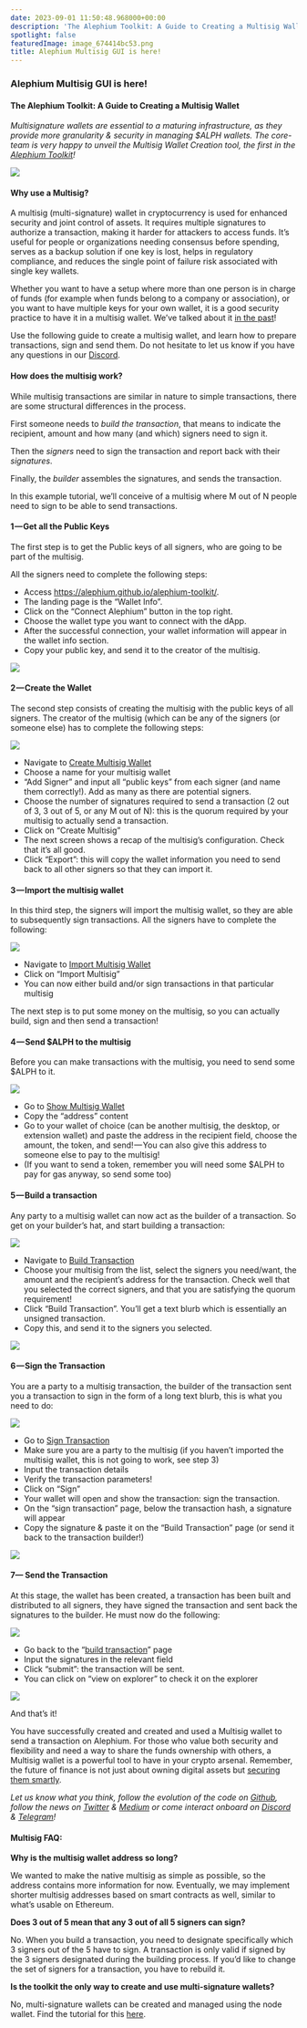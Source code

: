 ```yaml
---
date: 2023-09-01 11:50:48.968000+00:00
description: 'The Alephium Toolkit: A Guide to Creating a Multisig Wallet'
spotlight: false
featuredImage: image_674414bc53.png
title: Alephium Multisig GUI is here!
---
```


### **Alephium Multisig GUI is here!**

#### The Alephium Toolkit: A Guide to Creating a Multisig Wallet

_Multisignature wallets are essential to a maturing infrastructure, as they provide more granularity & security in managing \$ALPH wallets. The core-team is very happy to unveil the Multisig Wallet Creation tool, the first in the_ <a href="https://alephium.github.io/alephium-toolkit/" class="markup--anchor markup--p-anchor" data-href="https://alephium.github.io/alephium-toolkit/" rel="noopener" target="_blank"><em>Alephium Toolkit</em></a>_!_

![](image_674414bc53.png)

#### **Why use a Multisig?**

A multisig (multi-signature) wallet in cryptocurrency is used for enhanced security and joint control of assets. It requires multiple signatures to authorize a transaction, making it harder for attackers to access funds. It’s useful for people or organizations needing consensus before spending, serves as a backup solution if one key is lost, helps in regulatory compliance, and reduces the single point of failure risk associated with single key wallets.

Whether you want to have a setup where more than one person is in charge of funds (for example when funds belong to a company or association), or you want to have multiple keys for your own wallet, it is a good security practice to have it in a multisig wallet. We’ve talked about it <a href="https://medium.com/@alephium/ttxoo-2-the-road-to-self-custody-cfea4ae89444" class="markup--anchor markup--p-anchor" data-href="https://medium.com/@alephium/ttxoo-2-the-road-to-self-custody-cfea4ae89444" target="_blank">in the past</a>!

Use the following guide to create a multisig wallet, and learn how to prepare transactions, sign and send them. Do not hesitate to let us know if you have any questions in our <a href="http://alephium.org/discord" class="markup--anchor markup--p-anchor" data-href="http://alephium.org/discord" rel="noopener" target="_blank">Discord</a>.

#### **How does the multisig work?**

While multisig transactions are similar in nature to simple transactions, there are some structural differences in the process.

First someone needs to _build the transaction_, that means to indicate the recipient, amount and how many (and which) signers need to sign it.

Then the _signers_ need to sign the transaction and report back with their _signatures_.

Finally, the _builder_ assembles the signatures, and sends the transaction.

In this example tutorial, we’ll conceive of a multisig where M out of N people need to sign to be able to send transactions.

#### **1 — Get all the Public Keys**

The first step is to get the Public keys of all signers, who are going to be part of the multisig.

All the signers need to complete the following steps:

- Access <a href="https://alephium.github.io/alephium-toolkit/" class="markup--anchor markup--li-anchor" data-href="https://alephium.github.io/alephium-toolkit/" rel="noopener" target="_blank">https://alephium.github.io/alephium-toolkit/</a>.
- The landing page is the “Wallet Info”.
- Click on the “Connect Alephium” button in the top right.
- Choose the wallet type you want to connect with the dApp.
- After the successful connection, your wallet information will appear in the wallet info section.
- Copy your public key, and send it to the creator of the multisig.

![](image_69618fc271.jpg)

#### **2 — Create the Wallet**

The second step consists of creating the multisig with the public keys of all signers. The creator of the multisig (which can be any of the signers (or someone else) has to complete the following steps:

![](image_703316889a.jpg)

- Navigate to <a href="https://alephium.github.io/alephium-toolkit/" class="markup--anchor markup--li-anchor" data-href="https://alephium.github.io/alephium-toolkit/" rel="noopener" target="_blank">Create Multisig Wallet</a>
- Choose a name for your multisig wallet
- “Add Signer” and input all “public keys” from each signer (and name them correctly!). Add as many as there are potential signers.
- Choose the number of signatures required to send a transaction (2 out of 3, 3 out of 5, or any M out of N): this is the quorum required by your multisig to actually send a transaction.
- Click on “Create Multisig”
- The next screen shows a recap of the multisig’s configuration. Check that it’s all good.
- Click “Export”: this will copy the wallet information you need to send back to all other signers so that they can import it.

#### **3 — Import the multisig wallet**

In this third step, the signers will import the multisig wallet, so they are able to subsequently sign transactions. All the signers have to complete the following:

![](image_13be04d49d.jpg)

- Navigate to <a href="https://alephium.github.io/alephium-toolkit/#/multisig/import" class="markup--anchor markup--li-anchor" data-href="https://alephium.github.io/alephium-toolkit/#/multisig/import" rel="noopener" target="_blank">Import Multisig Wallet</a>
- Click on “Import Multisig”
- You can now either build and/or sign transactions in that particular multisig

The next step is to put some money on the multisig, so you can actually build, sign and then send a transaction!

#### **4 — Send \$ALPH to the multisig**

Before you can make transactions with the multisig, you need to send some \$ALPH to it.

![](image_cd263d659c.jpg)

- Go to <a href="https://alephium.github.io/alephium-toolkit/#/multisig/show" class="markup--anchor markup--li-anchor" data-href="https://alephium.github.io/alephium-toolkit/#/multisig/show" rel="noopener" target="_blank">Show Multisig Wallet</a>
- Copy the “address” content
- Go to your wallet of choice (can be another multisig, the desktop, or extension wallet) and paste the address in the recipient field, choose the amount, the token, and send! — You can also give this address to someone else to pay to the multisig!
- (If you want to send a token, remember you will need some \$ALPH to pay for gas anyway, so send some too)

#### **5 — Build a transaction**

Any party to a multisig wallet can now act as the builder of a transaction. So get on your builder’s hat, and start building a transaction:

![](image_299b7642e5.jpg)

- Navigate to <a href="https://alephium.github.io/alephium-toolkit/#/multisig/build-tx" class="markup--anchor markup--li-anchor" data-href="https://alephium.github.io/alephium-toolkit/#/multisig/build-tx" rel="noopener" target="_blank">Build Transaction</a>
- Choose your multisig from the list, select the signers you need/want, the amount and the recipient’s address for the transaction. Check well that you selected the correct signers, and that you are satisfying the quorum requirement!
- Click “Build Transaction”. You’ll get a text blurb which is essentially an unsigned transaction.
- Copy this, and send it to the signers you selected.

![](image_a1d774279f.jpg)

#### **6 — Sign the Transaction**

You are a party to a multisig transaction, the builder of the transaction sent you a transaction to sign in the form of a long text blurb, this is what you need to do:

![](image_713520dbab.jpg)

- Go to <a href="https://alephium.github.io/alephium-toolkit/#/multisig/sign-tx" class="markup--anchor markup--li-anchor" data-href="https://alephium.github.io/alephium-toolkit/#/multisig/sign-tx" rel="noopener" target="_blank">Sign Transaction</a>
- Make sure you are a party to the multisig (if you haven’t imported the multisig wallet, this is not going to work, see step 3)
- Input the transaction details
- Verify the transaction parameters!
- Click on “Sign”
- Your wallet will open and show the transaction: sign the transaction.
- On the “sign transaction” page, below the transaction hash, a signature will appear
- Copy the signature & paste it on the “Build Transaction” page (or send it back to the transaction builder!)

![](image_fd2371b182.jpg)

#### **7— Send the Transaction**

At this stage, the wallet has been created, a transaction has been built and distributed to all signers, they have signed the transaction and sent back the signatures to the builder. He must now do the following:

![](image_b77f0c1d1a.jpg)

- Go back to the “<a href="https://alephium.github.io/alephium-toolkit/#/multisig/build-tx" class="markup--anchor markup--li-anchor" data-href="https://alephium.github.io/alephium-toolkit/#/multisig/build-tx" rel="noopener" target="_blank">build transaction</a>” page
- Input the signatures in the relevant field
- Click “submit”: the transaction will be sent.
- You can click on “view on explorer” to check it on the explorer

![](image_91959a0e77.jpg)

And that’s it!

You have successfully created and created and used a Multisig wallet to send a transaction on Alephium. For those who value both security and flexibility and need a way to share the funds ownership with others, a Multisig wallet is a powerful tool to have in your crypto arsenal. Remember, the future of finance is not just about owning digital assets but <a href="https://medium.com/@alephium/ttxoo-2-the-road-to-self-custody-cfea4ae89444" class="markup--anchor markup--p-anchor" data-href="https://medium.com/@alephium/ttxoo-2-the-road-to-self-custody-cfea4ae89444" target="_blank">securing them smartly</a>.

_Let us know what you think, follow the evolution of the code on_ <a href="https://github.com/alephium" class="markup--anchor markup--p-anchor" data-href="https://github.com/alephium" rel="noopener" target="_blank"><em>Github</em></a>_, follow the news on_ <a href="https://twitter.com/alephium" class="markup--anchor markup--p-anchor" data-href="https://twitter.com/alephium" rel="noopener" target="_blank"><em>Twitter</em></a> _&_ <a href="https://medium.com/@alephium" class="markup--anchor markup--p-anchor" data-href="https://medium.com/@alephium" target="_blank"><em>Medium</em></a> _or come interact onboard on_ <a href="https://discord.com/invite/GEbcpajCJG" class="markup--anchor markup--p-anchor" data-href="https://discord.com/invite/GEbcpajCJG" rel="noopener" target="_blank"><em>Discord</em></a> _&_ <a href="https://t.me/alephiumgroup" class="markup--anchor markup--p-anchor" data-href="https://t.me/alephiumgroup" rel="noopener" target="_blank"><em>Telegram</em></a>_!_

#### **Multisig FAQ:**

**Why is the multisig wallet address so long?**

We wanted to make the native multisig as simple as possible, so the address contains more information for now. Eventually, we may implement shorter multisig addresses based on smart contracts as well, similar to what’s usable on Ethereum.

**Does 3 out of 5 mean that any 3 out of all 5 signers can sign?**

No. When you build a transaction, you need to designate specifically which 3 signers out of the 5 have to sign. A transaction is only valid if signed by the 3 signers designated during the building process. If you’d like to change the set of signers for a transaction, you have to rebuild it.

**Is the toolkit the only way to create and use multi-signature wallets?**

No, multi-signature wallets can be created and managed using the node wallet. Find the tutorial for this <a href="https://docs.alephium.org/misc/multisig-guide/" class="markup--anchor markup--p-anchor" data-href="https://docs.alephium.org/misc/multisig-guide/" rel="noopener" target="_blank">here</a>.

